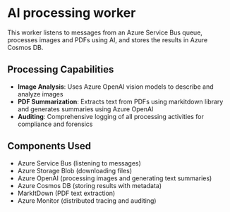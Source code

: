 # AI processing worker

This worker listens to messages from an Azure Service Bus queue, processes images and PDFs using AI, and stores the results in Azure Cosmos DB.

## Processing Capabilities
- **Image Analysis**: Uses Azure OpenAI vision models to describe and analyze images
- **PDF Summarization**: Extracts text from PDFs using markitdown library and generates summaries using Azure OpenAI
- **Auditing**: Comprehensive logging of all processing activities for compliance and forensics

## Components Used
- Azure Service Bus (listening to messages)
- Azure Storage Blob (downloading files)
- Azure OpenAI (processing images and generating text summaries)
- Azure Cosmos DB (storing results with metadata)
- MarkItDown (PDF text extraction)
- Azure Monitor (distributed tracing and auditing)

